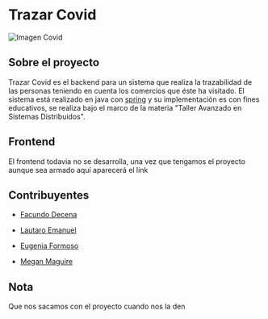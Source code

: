 # Trazar Covid

![Imagen Covid](https://c.pxhere.com/images/05/8c/4ffd8a6f1edd688a094a64e24ebd-1608796.jpg!d)

## Sobre el proyecto

Trazar Covid es el backend para un sistema que realiza la trazabilidad de las personas teniendo en cuenta los comercios que éste ha visitado. El sistema está realizado en java con [spring](https://spring.io/) y su implementación es con fines educativos, se realiza bajo el marco de la materia "Taller Avanzado en Sistemas Distribuidos".

## Frontend

El frontend todavia no se desarrolla, una vez que tengamos el proyecto aunque sea armado aquí aparecerá el link

## Contribuyentes

+ [Facundo Decena](https://github.com/FacundoDecena)

+ [Lautaro Emanuel](https://github.com/emlautarom1)

+ [Eugenia Formoso](https://github.com/eugeformoso)

+ [Megan Maguire](https://github.com/meganmaguire)

## Nota

Que nos sacamos con el proyecto cuando nos la den
